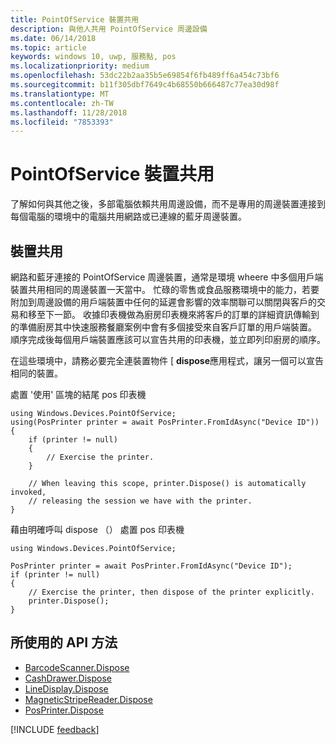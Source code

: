 ```yaml
---
title: PointOfService 裝置共用
description: 與他人共用 PointOfService 周邊設備
ms.date: 06/14/2018
ms.topic: article
keywords: windows 10, uwp, 服務點, pos
ms.localizationpriority: medium
ms.openlocfilehash: 53dc22b2aa35b5e69854f6fb489ff6a454c73bf6
ms.sourcegitcommit: b11f305dbf7649c4b68550b666487c77ea30d98f
ms.translationtype: MT
ms.contentlocale: zh-TW
ms.lasthandoff: 11/28/2018
ms.locfileid: "7853393"
---
```

# <a name="pointofservice-device-sharing"></a>PointOfService 裝置共用

了解如何與其他之後，多部電腦依賴共用周邊設備，而不是專用的周邊裝置連接到每個電腦的環境中的電腦共用網路或已連線的藍牙周邊裝置。

## <a name="device-sharing"></a>裝置共用

網路和藍牙連接的 PointOfService 周邊裝置，通常是環境 wheere 中多個用戶端裝置共用相同的周邊裝置一天當中。  忙碌的零售或食品服務環境中的能力，若要附加到周邊設備的用戶端裝置中任何的延遲會影響的效率關聯可以關閉與客戶的交易和移至下一節。 收據印表機做為廚房印表機來將客戶的訂單的詳細資訊傳輸到的準備廚房其中快速服務餐廳案例中會有多個接受來自客戶訂單的用戶端裝置。  順序完成後每個用戶端裝置應該可以宣告共用的印表機，並立即列印廚房的順序。

在這些環境中，請務必要完全連裝置物件 [ **dispose**應用程式，讓另一個可以宣告相同的裝置。

處置 '使用' 區塊的結尾 pos 印表機

```Csharp 
using Windows.Devices.PointOfService;
using(PosPrinter printer = await PosPrinter.FromIdAsync("Device ID"))
{
    if (printer != null)
    {
        // Exercise the printer.
    }

    // When leaving this scope, printer.Dispose() is automatically invoked, 
    // releasing the session we have with the printer.
}
```


藉由明確呼叫 dispose （） 處置 pos 印表機

```Csharp 
using Windows.Devices.PointOfService;

PosPrinter printer = await PosPrinter.FromIdAsync("Device ID");
if (printer != null)
{
    // Exercise the printer, then dispose of the printer explicitly.
    printer.Dispose();
}
```

## <a name="api-methods-used"></a>所使用的 API 方法 

+ [BarcodeScanner.Dispose](https://docs.microsoft.com/uwp/api/windows.devices.pointofservice.barcodescanner.dispose) 
+ [CashDrawer.Dispose](https://docs.microsoft.com/uwp/api/windows.devices.pointofservice.cashdrawer.dispose) 
+ [LineDisplay.Dispose](https://docs.microsoft.com/uwp/api/windows.devices.pointofservice.linedisplay.dispose) 
+ [MagneticStripeReader.Dispose](https://docs.microsoft.com/uwp/api/windows.devices.pointofservice.magneticstripereader.dispose)  
+ [PosPrinter.Dispose](https://docs.microsoft.com/uwp/api/windows.devices.pointofservice.posprinter.dispose) 


[!INCLUDE [feedback](./includes/pos-feedback.md)]
